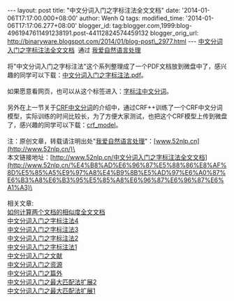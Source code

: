 --- layout: post title: "中文分词入门之字标注法全文文档" date:
'2014-01-06T17:17:00.000+08:00' author: Wenh Q tags: modified\_time:
'2014-01-06T17:17:06.277+08:00' blogger\_id:
tag:blogger.com,1999:blog-4961947611491238191.post-44112824574459132
blogger\_orig\_url:
http://binaryware.blogspot.com/2014/01/blog-post\_2977.html ---
[中文分词入门之字标注法全文文档](http://www.52nlp.cn/%E4%B8%AD%E6%96%87%E5%88%86%E8%AF%8D%E5%85%A5%E9%97%A8%E4%B9%8B%E5%AD%97%E6%A0%87%E6%B3%A8%E6%B3%95%E5%85%A8%E6%96%87%E6%96%87%E6%A1%A3)  通过
[我爱自然语言处理](http://www.52nlp.cn/)\
\
将"中文分词入门之字标注法"这个系列整理成了一个PDF文档放到微盘中了，感兴趣的同学可以下载：[中文分词入门之字标注法.pdf](http://vdisk.weibo.com/s/AV9XW5rGEedS)。\
\
如果愿意看网页，也可以从这个标签进入：[字标注中文分词](http://www.52nlp.cn/tag/%E5%AD%97%E6%A0%87%E6%B3%A8%E4%B8%AD%E6%96%87%E5%88%86%E8%AF%8D)。\
\
另外在上一节关于[CRF中文分词](http://www.52nlp.cn/%E4%B8%AD%E6%96%87%E5%88%86%E8%AF%8D%E5%85%A5%E9%97%A8%E4%B9%8B%E5%AD%97%E6%A0%87%E6%B3%A8%E6%B3%954)的介绍中，通过CRF++训练了一个CRF中文分词模型，实际训练的时间比较长，为了方便大家测试，也把这个CRF模型上传到微盘了，感兴趣的同学可以下载：[crf\_model](http://vdisk.weibo.com/s/AV9XW5rGEd-5)。\
\
注：原创文章，转载请注明出处"[我爱自然语言处理](http://www.52nlp.cn/)"：[www.52nlp.cn](http://www.52nlp.cn/)\
\
本文链接地址：[http://www.52nlp.cn/中文分词入门之字标注法全文文档](http://www.52nlp.cn/%E4%B8%AD%E6%96%87%E5%88%86%E8%AF%8D%E5%85%A5%E9%97%A8%E4%B9%8B%E5%AD%97%E6%A0%87%E6%B3%A8%E6%B3%95%E5%85%A8%E6%96%87%E6%96%87%E6%A1%A3)\
\
\
相关文章:\
[如何计算两个文档的相似度全文文档](http://www.52nlp.cn/%E5%A6%82%E4%BD%95%E8%AE%A1%E7%AE%97%E4%B8%A4%E4%B8%AA%E6%96%87%E6%A1%A3%E7%9A%84%E7%9B%B8%E4%BC%BC%E5%BA%A6%E5%85%A8%E6%96%87%E6%96%87%E6%A1%A3)
\
[中文分词入门之字标注法4](http://www.52nlp.cn/%E4%B8%AD%E6%96%87%E5%88%86%E8%AF%8D%E5%85%A5%E9%97%A8%E4%B9%8B%E5%AD%97%E6%A0%87%E6%B3%A8%E6%B3%954)\
[中文分词入门之字标注法3](http://www.52nlp.cn/%E4%B8%AD%E6%96%87%E5%88%86%E8%AF%8D%E5%85%A5%E9%97%A8%E4%B9%8B%E5%AD%97%E6%A0%87%E6%B3%A8%E6%B3%953)
\
[中文分词入门之字标注法2](http://www.52nlp.cn/%E4%B8%AD%E6%96%87%E5%88%86%E8%AF%8D%E5%85%A5%E9%97%A8%E4%B9%8B%E5%AD%97%E6%A0%87%E6%B3%A8%E6%B3%952)\
[中文分词入门之字标注法1](http://www.52nlp.cn/%E4%B8%AD%E6%96%87%E5%88%86%E8%AF%8D%E5%85%A5%E9%97%A8%E4%B9%8B%E5%AD%97%E6%A0%87%E6%B3%A8%E6%B3%951)
\
[中文分词入门之文献](http://www.52nlp.cn/%E4%B8%AD%E6%96%87%E5%88%86%E8%AF%8D%E5%85%A5%E9%97%A8%E4%B9%8B%E6%96%87%E7%8C%AE)\
[中文分词入门之资源](http://www.52nlp.cn/%E4%B8%AD%E6%96%87%E5%88%86%E8%AF%8D%E5%85%A5%E9%97%A8%E4%B9%8B%E8%B5%84%E6%BA%90)
\
[中文分词入门之篇外](http://www.52nlp.cn/%E4%B8%AD%E6%96%87%E5%88%86%E8%AF%8D%E5%85%A5%E9%97%A8%E4%B9%8B%E7%AF%87%E5%A4%96)\
[中文分词入门之最大匹配法扩展2](http://www.52nlp.cn/%E4%B8%AD%E6%96%87%E5%88%86%E8%AF%8D%E5%85%A5%E9%97%A8%E4%B9%8B%E6%9C%80%E5%A4%A7%E5%8C%B9%E9%85%8D%E6%B3%95%E6%89%A9%E5%B1%952)
\
[中文分词入门之最大匹配法扩展1](http://www.52nlp.cn/%E4%B8%AD%E6%96%87%E5%88%86%E8%AF%8D%E5%85%A5%E9%97%A8%E4%B9%8B%E6%9C%80%E5%A4%A7%E5%8C%B9%E9%85%8D%E6%B3%95%E6%89%A9%E5%B1%951)
